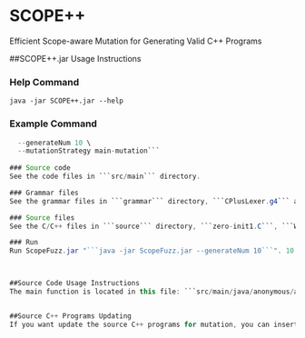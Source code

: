 # SCOPE++
Efficient Scope-aware Mutation for Generating Valid C++ Programs

##SCOPE++.jar Usage Instructions

### Help Command
```java -jar SCOPE++.jar --help```

### Example Command
```java -jar SCOPE++.jar \
  --generateNum 10 \
  --mutationStrategy main-mutation```
  
### Source code
See the code files in ```src/main``` directory.

### Grammar files
See the grammar files in ```grammar``` directory, ```CPlusLexer.g4``` and ```CPlusParser.g4```. You can alter the content of this grammar, but to ensure that the generated programs are legal, you may need to pay particular attention to potential issues arising from the incorporation of grammar related to scopes and identifiers.

### Source files
See the C/C++ files in ```source``` directory, ```zero-init1.C```, ```Wzero-as-null-pointer-constant-3.C``` and so on. You can change the number of source programs in this directory, and ScopeFuzz will parse and slice the source programs in this directory for insertion into the generated programs.

### Run
Run ScopeFuzz.jar "```java -jar ScopeFuzz.jar --generateNum 10```". 10 of c++ test programs will be generated in this directory: ```generate-output/XXXX-XX-XX/build/cprogram```. 



##Source Code Usage Instructions
The main function is located in this file: ```src/main/java/anonymous/ac/grand/gui/MainClassForGeneration.java```. If you run it will generate 10 C++ mutated programs in ```generate-output``` directory. You can change the number of generated programs by this variable ```generateNum```.


##Source C++ Programs Updating
If you want update the source C++ programs for mutation, you can insert C++ programs into directory ```source```, and then rerun this java file  ```src/main/java/anonymous/ac/grand/main/mutation/BraceMatcher.java``` .
